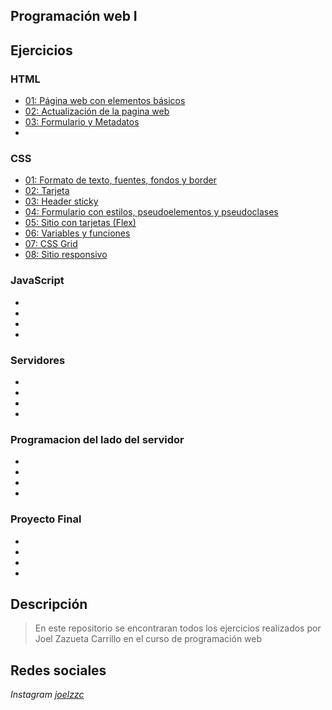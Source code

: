 ## Programación web I
## Ejercicios

### HTML

* [01: Página web con elementos básicos](/html/ejercicio1.html)
* [02: Actualización de la pagina web](/html/ejercicio1.html)
* [03: Formulario y Metadatos](/html/ejercicio3.html)
* 

### CSS

* [01:  Formato de texto, fuentes, fondos y border](/html/css_ejercicio1.html)
* [02:  Tarjeta](/html/css_ejercicio2.html)
* [03:  Header sticky](/html/web_site.html)
* [04:  Formulario con estilos, pseudoelementos y pseudoclases](/html/formulario.html)
* [05:  Sitio con tarjetas (Flex)](/html/web_site.html)
* [06:  Variables y funciones](/html/web_site.html)
* [07:  CSS Grid](/html/web_site.html)
* [08:  Sitio responsivo](/html/web_site.html)

### JavaScript

* 
* 
* 
* 

### Servidores

* 
* 
* 
* 

### Programacion del lado del servidor

* 
* 
* 
* 

### Proyecto Final

* 
* 
* 
* 


## Descripción

> En este repositorio se encontraran todos los ejercicios realizados por Joel Zazueta Carrillo en el curso de programación web

## Redes sociales

*Instagram* [*joelzzc*](https://www.instagram.com/joelzzc?igsh=bG9iYmMxdW92eXhp&utm_source=qr)
